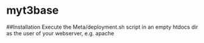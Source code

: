 # myt3base
##Installation
Execute the Meta/deployment.sh script in an empty htdocs dir as the user 
of your webserver, e.g. apache
